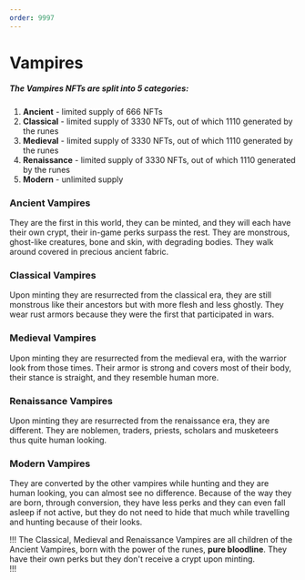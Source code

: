 ```yaml
---
order: 9997
---
```


# Vampires

##### The Vampires NFTs are split into 5 categories:
1. **Ancient** - limited supply of 666 NFTs
2. **Classical** - limited supply of 3330 NFTs, out of which 1110 generated by the runes
3. **Medieval** - limited supply of 3330 NFTs, out of which 1110 generated by the runes
4. **Renaissance** - limited supply of 3330 NFTs, out of which 1110 generated by the runes
5. **Modern** - unlimited supply

### Ancient Vampires
They are the first in this world, they can be minted, and they will each have their own crypt, their in-game perks surpass the rest. They are monstrous, ghost-like creatures, bone and skin, with degrading bodies. They walk around covered in precious ancient fabric.   

### Classical Vampires
Upon minting they are resurrected from the classical era, they are still monstrous like their ancestors but with more flesh and less ghostly. They wear rust armors because they were the first that participated in wars.   

### Medieval Vampires
Upon minting they are resurrected from the medieval era, with the warrior look from those times. Their armor is strong and covers most of their body, their stance is straight, and they resemble human more.

### Renaissance Vampires
Upon minting they are resurrected from the renaissance era, they are different. They are noblemen, traders, priests, scholars and musketeers thus quite human looking. 

### Modern Vampires
They are converted by the other vampires while hunting and they are human looking, you can almost see no difference. Because of the way they are born, through conversion, they have less perks and they can even fall asleep if not active, but they do not need to hide that much while travelling and hunting because of their looks.  

!!!
 The Classical, Medieval and Renaissance Vampires are all children of the Ancient Vampires, born with the power of the runes, **pure bloodline**. They have their own perks but they don't receive a crypt upon minting.  
!!!

